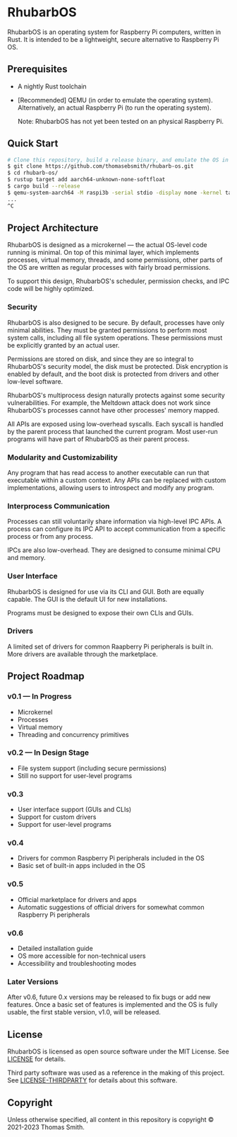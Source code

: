 # RhubarbOS
RhubarbOS is an operating system for Raspberry Pi computers, written in Rust. It
is intended to be a lightweight, secure alternative to Raspberry Pi OS.

## Prerequisites
- A nightly Rust toolchain
- [Recommended] QEMU (in order to emulate the operating system).
  Alternatively, an actual Raspberry Pi (to run the operating system).

  Note: RhubarbOS has not yet been tested on an physical Raspberry Pi.

## Quick Start
```sh
# Clone this repository, build a release binary, and emulate the OS in QEMU
$ git clone https://github.com/thomasebsmith/rhubarb-os.git
$ cd rhubarb-os/
$ rustup target add aarch64-unknown-none-softfloat
$ cargo build --release
$ qemu-system-aarch64 -M raspi3b -serial stdio -display none -kernel target/aarch64-unknown-none-softfloat/release/os
...
^C
```

## Project Architecture
RhubarbOS is designed as a microkernel &mdash; the actual OS-level code running
is minimal. On top of this minimal layer, which implements processes, virtual
memory, threads, and some permissions, other parts of the OS are written as
regular processes with fairly broad permissions.

To support this design, RhubarbOS's scheduler, permission checks, and IPC code
will be highly optimized.

### Security
RhubarbOS is also designed to be secure. By default, processes have only
minimal abilities. They must be granted permissions to perform most system
calls, including all file system operations. These permissions must be
explicitly granted by an actual user.

Permissions are stored on disk, and since they are so integral to RhubarbOS's
security model, the disk must be protected. Disk encryption is enabled by
default, and the boot disk is protected from drivers and other low-level
software.

RhubarbOS's multiprocess design naturally protects against some security
vulnerabilities. For example, the Meltdown attack does not work since
RhubarbOS's processes cannot have other processes' memory mapped.

All APIs are exposed using low-overhead syscalls. Each syscall is handled by the
parent process that launched the current program. Most user-run programs will
have part of RhubarbOS as their parent process.

### Modularity and Customizability
Any program that has read access to another executable can run that executable
within a custom context. Any APIs can be replaced with custom implementations,
allowing users to introspect and modify any program.

### Interprocess Communication
Processes can still voluntarily share information via high-level IPC APIs. A
process can configure its IPC API to accept communication from a specific
process or from any process.

IPCs are also low-overhead. They are designed to consume minimal CPU and memory.

### User Interface
RhubarbOS is designed for use via its CLI and GUI. Both are equally capable. The
GUI is the default UI for new installations.

Programs must be designed to expose their own CLIs and GUIs.

### Drivers
A limited set of drivers for common Raapberry Pi peripherals is built in. More
drivers are available through the marketplace.

## Project Roadmap
### v0.1 &mdash; In Progress
- Microkernel
- Processes
- Virtual memory
- Threading and concurrency primitives

### v0.2 &mdash; In Design Stage
- File system support (including secure permissions)
- Still no support for user-level programs

### v0.3
- User interface support (GUIs and CLIs)
- Support for custom drivers
- Support for user-level programs

### v0.4
- Drivers for common Raspberry Pi peripherals included in the OS
- Basic set of built-in apps included in the OS

### v0.5
- Official marketplace for drivers and apps
- Automatic suggestions of official drivers for somewhat common Raspberry Pi
  peripherals

### v0.6
- Detailed installation guide
- OS more accessible for non-technical users
- Accessibility and troubleshooting modes

### Later Versions
After v0.6, future 0.x versions may be released to fix bugs or add new features.
Once a basic set of features is implemented and the OS is fully usable, the
first stable version, v1.0, will be released.

## License
RhubarbOS is licensed as open source software under the MIT License. See
[LICENSE](./LICENSE) for details.

Third party software was used as a reference in the making of this project.
See [LICENSE-THIRDPARTY](./LICENSE-THIRDPARTY) for details about this software.

## Copyright
Unless otherwise specified, all content in this repository is copyright &copy;
2021-2023 Thomas Smith.
